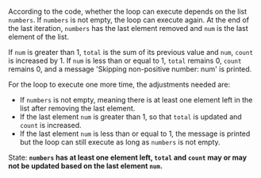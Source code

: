According to the code, whether the loop can execute depends on the list `numbers`. If `numbers` is not empty, the loop can execute again. At the end of the last iteration, `numbers` has the last element removed and `num` is the last element of the list. 

If `num` is greater than 1, `total` is the sum of its previous value and `num`, `count` is increased by 1. If `num` is less than or equal to 1, `total` remains 0, `count` remains 0, and a message 'Skipping non-positive number: num' is printed. 

For the loop to execute one more time, the adjustments needed are:
- If `numbers` is not empty, meaning there is at least one element left in the list after removing the last element.
- If the last element `num` is greater than 1, so that `total` is updated and `count` is increased.
- If the last element `num` is less than or equal to 1, the message is printed but the loop can still execute as long as `numbers` is not empty.

State: **`numbers` has at least one element left, `total` and `count` may or may not be updated based on the last element `num`.**